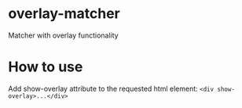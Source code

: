 # overlay-matcher

Matcher with overlay functionality
# How to use
Add show-overlay attribute to the requested html element:
  `<div show-overlay>...</div>`
